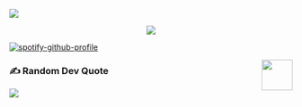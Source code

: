 [![](https://visitcount.itsvg.in/api?id=lahiruroot&label=Profile%20Views&icon=6&pretty=true)](https://visitcount.itsvg.in)
<!-- Proudly created with GPRM ( https://gprm.itsvg.in ) -->           
<p align='center'>
<img src='https://github-widgetbox.vercel.app/api/profile?username=lahiruroot&data=followers,repositories,stars,commits'>
</p>   

[![spotify-github-profile](https://spotify-github-profile.vercel.app/api/view?uid=31fh5xnzybfkq3fnsdrs4ks2kzgy&cover_image=true&theme=novatorem&show_offline=false&background_color=121212&interchange=false&bar_color=2841bd&bar_color_cover=false)](https://github.com/kittinan/spotify-github-profile)

          
<img src="https://education.github.com/assets/next/campus-experts/ce-flag-59b436097e6168e12b543fec9e936037ff777d1c0160fa4b07cd7394d8779418.png" width=55px align="right"/>

            

### ✍️ Random Dev Quote
![](https://quotes-github-readme.vercel.app/api?type=horizontal&theme=radical)
            
 

